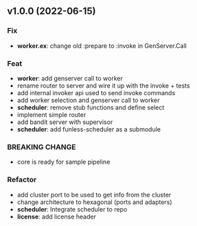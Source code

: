 ## v1.0.0 (2022-06-15)

### Fix

- **worker.ex**: change old :prepare to :invoke in GenServer.Call

### Feat

- **worker**: add genserver call to worker
- rename router to server and wire it up with the invoke + tests
- add internal invoker api used to send invoke commands
- add worker selection and genserver call to worker
- **scheduler**: remove stub functions and define select
- implement simple router
- add bandit server with supervisor
- **scheduler**: add funless-scheduler as a submodule

### BREAKING CHANGE

- core is ready for sample pipeline

### Refactor

- add cluster port to be used to get info from the cluster
- change architecture to hexagonal (ports and adapters)
- **scheduler**: Integrate scheduler to repo
- **license**: add license header

